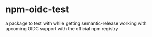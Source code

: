 # npm-oidc-test

a package to test with while getting semantic-release working with upcoming OIDC support with the official npm registry

<!--status-badges start -->
<!--status-badges end -->
